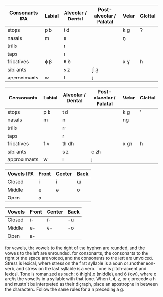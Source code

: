 Consonants IPA| Labial | Alveolar / Dental | Post-alveolar / Palatal | Velar | Glottal 
------------------|----------|------------------|--------------------------------|--------|----------
stops | p b | t d | | k g | ʔ
nasals | m | n | | ŋ |
trills | | r | | |
taps | | ɾ | | |
fricatives | ɸ β | θ ð | | x ɣ | h
sibilants | | s z | ʃ ʒ | |
approximants | w | l | j | |

Consonants | Labial | Alveolar / Dental | Post-alveolar / Palatal | Velar | Glottal 
------------------|----------|------------------|--------------------------------|--------|----------
stops | p b | t d | | k g | '
nasals | m | n | | ng |
trills | | rr | | |
taps | | r | | |
fricatives | f v | th dh | | x gh | h
sibilants | | s z | c zh | |
approximants | w | l | j | |

Vowels IPA|Front|Center|Back
-----|------|------|-----
Closed|i|ɨ|ɯ
Middle|e|ə|o
Open|a||

Vowels|Front|Center|Back
-----|------|------|-----
Closed|i-|ï-|-u
Middle|e-|ë-|-o
Open|a-||

for vowels, the vowels to the right of the hyphen are rounded, and the vowels to the left are unrounded. for consonants, the consonants to the right of the space are voiced, and the consonants to the left are unvoiced.
Stress is lexical, where stress on the first syllable is a noun or another non-verb, and stress on the last syllable is a verb.
Tone is pitch-accent and lexical. Tone is romanized as such: ò (high),o (middle), and ó (low), where o are/is the vowel/s in a syllable with that tone.
When t, d, z, or g precede a h and mustn´t be interpreted as their digraph, place an apostrophe in between the characters. Follow the same rules for a n preceding a g.
